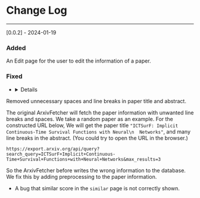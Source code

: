 # Change Log
---
[0.0.2] - 2024-01-19

### Added

An Edit page for the user to edit the information of a paper.

### Fixed

- <details>
<summary>Removed unnecessary spaces and line breaks in paper title and abstract.</summary>

The original ArxivFetcher will fetch the paper information with unwanted line breaks and spaces. We take a random paper as an example. For the constructed URL below, We will get the paper title `"ICTSurF: Implicit Continuous-Time Survival Functions with Neural\n  Networks"`, and many line breaks in the abstract. (You could try to open the URL in the browser.)

```
https://export.arxiv.org/api/query?search_query=ICTSurF+Implicit+Continuous-Time+Survival+Functions+with+Neural+Networks&max_results=3
```

So the ArxivFetcher before writes the wrong information to the database. We fix this by adding preprocessing to the paper information.
</details>

- A bug that similar score in the `similar` page is not correctly shown.
